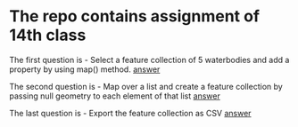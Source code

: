 # The repo contains assignment of 14th class
The first question is - Select a feature collection of 5 waterbodies and add a property by using map() method.
[answer](https://code.earthengine.google.com/36a27a68795c57f13905d5839d9a34f9)

The second question is - Map over a list and create a feature collection by passing null geometry to each element of that list
[answer](https://code.earthengine.google.com/e1cc7e055446abd41671053003f6a824)

The last question is - Export the feature collection as CSV
[answer](https://code.earthengine.google.com/cf65eb5daf9f622cfb6dd8c748bcff76)
